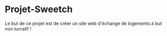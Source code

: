 Projet-Sweetch
==============

Le but de ce projet est de créer un site web d'échange de logements à but non lucratif !

